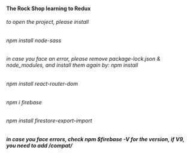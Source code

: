 #### The Rock Shop learning to Redux
###### to open the project, please install
###### npm install node-sass

###### in case you face an error, please remove package-lock.json & node_modules, and install them again by: npm install

###### npm install react-router-dom
###### npm i firebase
###### npm install firestore-export-import
##### in case you face errors, check npm $firebase -V for the version, if V9, you need to add /compat/


